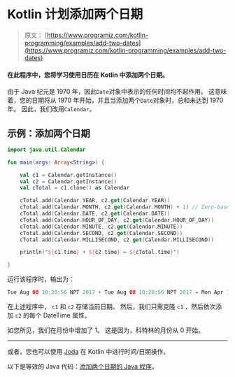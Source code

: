 # Kotlin 计划添加两个日期

> 原文： [https://www.programiz.com/kotlin-programming/examples/add-two-dates](https://www.programiz.com/kotlin-programming/examples/add-two-dates)

#### 在此程序中，您将学习使用日历在 Kotlin 中添加两个日期。

由于 Java 纪元是 1970 年，因此`Date`对象中表示的任何时间均不起作用。 这意味着，您的日期将从 1970 年开始，并且当添加两个`Date`对象时，总和未达到 1970 年。 因此，我们改用`Calendar`。

## 示例：添加两个日期

```kt
import java.util.Calendar

fun main(args: Array<String>) {

    val c1 = Calendar.getInstance()
    val c2 = Calendar.getInstance()
    val cTotal = c1.clone() as Calendar

    cTotal.add(Calendar.YEAR, c2.get(Calendar.YEAR))
    cTotal.add(Calendar.MONTH, c2.get(Calendar.MONTH) + 1) // Zero-based months
    cTotal.add(Calendar.DATE, c2.get(Calendar.DATE))
    cTotal.add(Calendar.HOUR_OF_DAY, c2.get(Calendar.HOUR_OF_DAY))
    cTotal.add(Calendar.MINUTE, c2.get(Calendar.MINUTE))
    cTotal.add(Calendar.SECOND, c2.get(Calendar.SECOND))
    cTotal.add(Calendar.MILLISECOND, c2.get(Calendar.MILLISECOND))

    println("${c1.time} + ${c2.time} = ${cTotal.time}")

}
```

运行该程序时，输出为：

```kt
Tue Aug 08 10:20:56 NPT 2017 + Tue Aug 08 10:20:56 NPT 2017 = Mon Apr 16 20:41:53 NPT 4035
```

在上述程序中， `c1` 和 `c2` 存储当前日期。 然后，我们只需克隆 `c1` ，然后依次添加 `c2` 的每个 DateTime 属性。

如您所见，我们在月份中增加了 1。 这是因为，科特林的月份从 0 开始。

* * *

或者，您也可以使用 [Joda](http://www.joda.org/joda-time/ "Joda Time") 在 Kotlin 中进行时间/日期操作。

以下是等效的 Java 代码：[添加两个日期的 Java 程序](/java-programming/examples/add-two-dates "Java Program to Add Two Dates")。